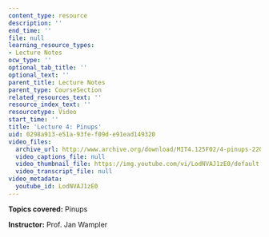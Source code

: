 ```yaml
---
content_type: resource
description: ''
end_time: ''
file: null
learning_resource_types:
- Lecture Notes
ocw_type: ''
optional_tab_title: ''
optional_text: ''
parent_title: Lecture Notes
parent_type: CourseSection
related_resources_text: ''
resource_index_text: ''
resourcetype: Video
start_time: ''
title: 'Lecture 4: Pinups'
uid: 0298a913-e51a-93fe-f09d-e91ead149320
video_files:
  archive_url: http://www.archive.org/download/MIT4.125F02/4-pinups-220k.mp4
  video_captions_file: null
  video_thumbnail_file: https://img.youtube.com/vi/LodNVAJ1zE0/default.jpg
  video_transcript_file: null
video_metadata:
  youtube_id: LodNVAJ1zE0
---
```


**Topics covered:** Pinups

**Instructor:** Prof. Jan Wampler



